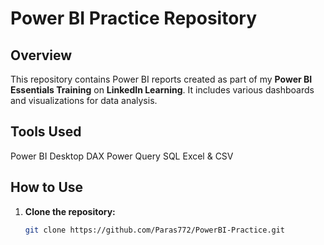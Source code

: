#  Power BI Practice Repository

## Overview
This repository contains Power BI reports created as part of my **Power BI Essentials Training** on **LinkedIn Learning**. It includes various dashboards and visualizations for data analysis.

## Tools Used
Power BI Desktop
DAX
Power Query
SQL
Excel & CSV


## How to Use
1. **Clone the repository:**
   ```sh
   git clone https://github.com/Paras772/PowerBI-Practice.git

